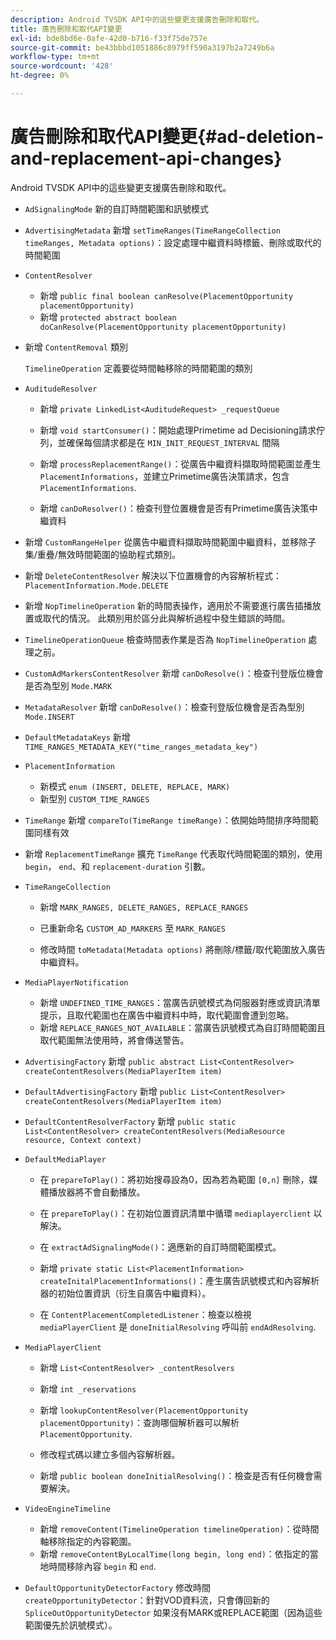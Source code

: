 ```yaml
---
description: Android TVSDK API中的這些變更支援廣告刪除和取代。
title: 廣告刪除和取代API變更
exl-id: bde8bd6e-0afe-42d0-b716-f33f75de757e
source-git-commit: be43bbbd1051886c8979ff590a3197b2a7249b6a
workflow-type: tm+mt
source-wordcount: '428'
ht-degree: 0%

---
```


# 廣告刪除和取代API變更{#ad-deletion-and-replacement-api-changes}

Android TVSDK API中的這些變更支援廣告刪除和取代。

* `AdSignalingMode` 新的自訂時間範圍和訊號模式

* `AdvertisingMetadata` 新增 `setTimeRanges(TimeRangeCollection timeRanges, Metadata options)`：設定處理中繼資料時標籤、刪除或取代的時間範圍

* `ContentResolver`

   * 新增 `public final boolean canResolve(PlacementOpportunity placementOpportunity)`
   * 新增 `protected abstract boolean doCanResolve(PlacementOpportunity placementOpportunity)`

* 新增 `ContentRemoval` 類別

   `TimelineOperation` 定義要從時間軸移除的時間範圍的類別

* `AuditudeResolver`

   * 新增 `private LinkedList<AuditudeRequest> _requestQueue`
   * 新增 `void startConsumer()`：開始處理Primetime ad Decisioning請求佇列，並確保每個請求都是在 `MIN_INIT_REQUEST_INTERVAL` 間隔

   * 新增 `processReplacementRange()`：從廣告中繼資料擷取時間範圍並產生 `PlacementInformations`，並建立Primetime廣告決策請求，包含 `PlacementInformations`.

   * 新增 `canDoResolver()`：檢查刊登位置機會是否有Primetime廣告決策中繼資料

* 新增 `CustomRangeHelper` 從廣告中繼資料擷取時間範圍中繼資料，並移除子集/重疊/無效時間範圍的協助程式類別。

* 新增 `DeleteContentResolver` 解決以下位置機會的內容解析程式： `PlacementInformation.Mode.DELETE`

* 新增 `NopTimelineOperation` 新的時間表操作，適用於不需要進行廣告插播放置或取代的情況。 此類別用於區分此與解析過程中發生錯誤的時間。

* `TimelineOperationQueue` 檢查時間表作業是否為 `NopTimelineOperation` 處理之前。

* `CustomAdMarkersContentResolver` 新增 `canDoResolve()`：檢查刊登版位機會是否為型別 `Mode.MARK`

* `MetadataResolver` 新增 `canDoResolve()`：檢查刊登版位機會是否為型別 `Mode.INSERT`

* `DefaultMetadataKeys` 新增 `TIME_RANGES_METADATA_KEY("time_ranges_metadata_key")`

* `PlacementInformation`

   * 新模式 `enum (INSERT, DELETE, REPLACE, MARK)`
   * 新型別 `CUSTOM_TIME_RANGES`

* `TimeRange` 新增 `compareTo(TimeRange timeRange)`：依開始時間排序時間範圍同樣有效

* 新增 `ReplacementTimeRange` 擴充 `TimeRange` 代表取代時間範圍的類別，使用 `begin`， `end`、和 `replacement-duration` 引數。

* `TimeRangeCollection`

   * 新增 `MARK_RANGES, DELETE_RANGES, REPLACE_RANGES`
   * 已重新命名 `CUSTOM_AD_MARKERS` 至 `MARK_RANGES`

   * 修改時間 `toMetadata(Metadata options)` 將刪除/標籤/取代範圍放入廣告中繼資料。

* `MediaPlayerNotification`

   * 新增 `UNDEFINED_TIME_RANGES`：當廣告訊號模式為伺服器對應或資訊清單提示，且取代範圍也在廣告中繼資料中時，取代範圍會遭到忽略。
   * 新增 `REPLACE_RANGES_NOT_AVAILABLE`：當廣告訊號模式為自訂時間範圍且取代範圍無法使用時，將會傳送警告。

* `AdvertisingFactory` 新增 `public abstract List<ContentResolver> createContentResolvers(MediaPlayerItem item)`

* `DefaultAdvertisingFactory` 新增 `public List<ContentResolver> createContentResolvers(MediaPlayerItem item)`

* `DefaultContentResolverFactory` 新增 `public static List<ContentResolver> createContentResolvers(MediaResource resource, Context context)`

* `DefaultMediaPlayer`

   * 在 `prepareToPlay()`：將初始搜尋設為0，因為若為範圍 `[0,n]` 刪除，媒體播放器將不會自動播放。

   * 在 `prepareToPlay()`：在初始位置資訊清單中循環 `mediaplayerclient` 以解決。

   * 在 `extractAdSignalingMode()`：適應新的自訂時間範圍模式。
   * 新增 `private static List<PlacementInformation> createInitalPlacementInformations()`：產生廣告訊號模式和內容解析器的初始位置資訊（衍生自廣告中繼資料）。
   * 在 `ContentPlacementCompletedListener`：檢查以檢視 `mediaPlayerClient` 是 `doneInitialResolving` 呼叫前 `endAdResolving`.

* `MediaPlayerClient`

   * 新增 `List<ContentResolver> _contentResolvers`
   * 新增 `int _reservations`
   * 新增 `lookupContentResolver(PlacementOpportunity placementOpportunity)`：查詢哪個解析器可以解析 `PlacementOpportunity`.

   * 修改程式碼以建立多個內容解析器。
   * 新增 `public boolean doneInitialResolving()`：檢查是否有任何機會需要解決。

* `VideoEngineTimeline`

   * 新增 `removeContent(TimelineOperation timelineOperation)`：從時間軸移除指定的內容範圍。
   * 新增 `removeContentByLocalTime(long begin, long end)`：依指定的當地時間移除內容 `begin` 和 `end`.

* `DefaultOpportunityDetectorFactory` 修改時間 `createOpportunityDetector`：針對VOD資料流，只會傳回新的 `SpliceOutOpportunityDetector` 如果沒有MARK或REPLACE範圍（因為這些範圍優先於訊號模式）。

